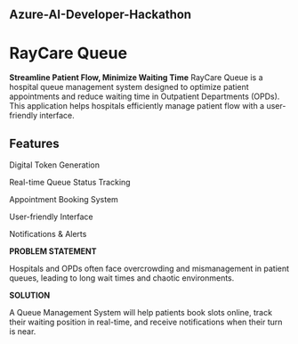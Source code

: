 ## Azure-AI-Developer-Hackathon
# RayCare Queue
**Streamline Patient Flow, Minimize Waiting Time**
RayCare Queue is a hospital queue management system designed to optimize patient appointments and reduce waiting time in Outpatient Departments (OPDs). This application helps hospitals efficiently manage patient flow with a user-friendly interface.
## Features
Digital Token Generation

Real-time Queue Status Tracking

Appointment Booking System

User-friendly Interface

Notifications & Alerts

**PROBLEM STATEMENT**

Hospitals and OPDs often face overcrowding and mismanagement in patient queues, leading to long wait times and chaotic environments.

**SOLUTION**

A Queue Management System will help patients book slots online, track their waiting position in real-time, and receive notifications when their turn is near.
